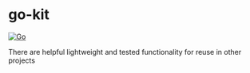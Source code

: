 # go-kit

[![Go](https://github.com/evenlab/go-kit/actions/workflows/go.yml/badge.svg)](https://github.com/evenlab/go-kit/actions/workflows/go.yml)

There are helpful lightweight and tested functionality for reuse in other projects
